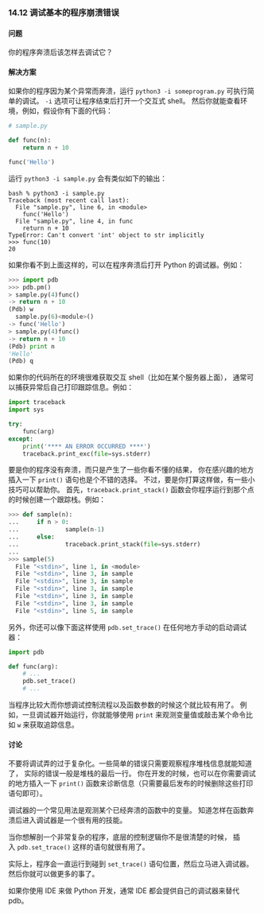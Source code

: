 ### 14.12 调试基本的程序崩溃错误

#### 问题

你的程序奔溃后该怎样去调试它？

#### 解决方案

如果你的程序因为某个异常而奔溃，运行 `python3 -i someprogram.py` 可执行简单的调试。 `-i` 选项可让程序结束后打开一个交互式 shell。 然后你就能查看环境，例如，假设你有下面的代码：

```python
# sample.py

def func(n):
    return n + 10

func('Hello')
```

运行 `python3 -i sample.py` 会有类似如下的输出：

```shell
bash % python3 -i sample.py
Traceback (most recent call last):
  File "sample.py", line 6, in <module>
    func('Hello')
  File "sample.py", line 4, in func
    return n + 10
TypeError: Can't convert 'int' object to str implicitly
>>> func(10)
20
```

如果你看不到上面这样的，可以在程序奔溃后打开 Python 的调试器。例如：

```python
>>> import pdb
>>> pdb.pm()
> sample.py(4)func()
-> return n + 10
(Pdb) w
  sample.py(6)<module>()
-> func('Hello')
> sample.py(4)func()
-> return n + 10
(Pdb) print n
'Hello'
(Pdb) q
```

如果你的代码所在的环境很难获取交互 shell（比如在某个服务器上面）， 通常可以捕获异常后自己打印跟踪信息。例如：

```python
import traceback
import sys

try:
    func(arg)
except:
    print('**** AN ERROR OCCURRED ****')
    traceback.print_exc(file=sys.stderr)
```

要是你的程序没有奔溃，而只是产生了一些你看不懂的结果， 你在感兴趣的地方插入一下 `print()` 语句也是个不错的选择。 不过，要是你打算这样做，有一些小技巧可以帮助你。 首先，`traceback.print_stack()` 函数会你程序运行到那个点的时候创建一个跟踪栈。例如：

```python
>>> def sample(n):
...     if n > 0:
...             sample(n-1)
...     else:
...             traceback.print_stack(file=sys.stderr)
...
>>> sample(5)
  File "<stdin>", line 1, in <module>
  File "<stdin>", line 3, in sample
  File "<stdin>", line 3, in sample
  File "<stdin>", line 3, in sample
  File "<stdin>", line 3, in sample
  File "<stdin>", line 3, in sample
  File "<stdin>", line 5, in sample
```

另外，你还可以像下面这样使用 `pdb.set_trace()` 在任何地方手动的启动调试器：

```python
import pdb

def func(arg):
    # ...
    pdb.set_trace()
    # ...
```

当程序比较大而你想调试控制流程以及函数参数的时候这个就比较有用了。 例如，一旦调试器开始运行，你就能够使用 `print` 来观测变量值或敲击某个命令比如 `w` 来获取追踪信息。

#### 讨论

不要将调试弄的过于复杂化。一些简单的错误只需要观察程序堆栈信息就能知道了， 实际的错误一般是堆栈的最后一行。 你在开发的时候，也可以在你需要调试的地方插入一下 `print()` 函数来诊断信息（只需要最后发布的时候删除这些打印语句即可）。

调试器的一个常见用法是观测某个已经奔溃的函数中的变量。 知道怎样在函数奔溃后进入调试器是一个很有用的技能。

当你想解剖一个非常复杂的程序，底层的控制逻辑你不是很清楚的时候， 插入 `pdb.set_trace()` 这样的语句就很有用了。

实际上，程序会一直运行到碰到 `set_trace()` 语句位置，然后立马进入调试器。 然后你就可以做更多的事了。

如果你使用 IDE 来做 Python 开发，通常 IDE 都会提供自己的调试器来替代 pdb。 